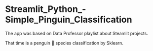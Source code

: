 # Streamlit_Python_-Simple_Pinguin_Classification

The app was based on Data Professor playlist about Steamlit projects.

That time is a penguin 🐧 species classification by Sklearn.
